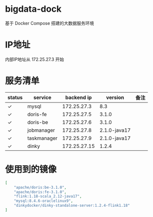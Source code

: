 # bigdata-dock

基于 Docker Compose 搭建的大数据服务环境

# IP地址

内部IP地址从 172.25.27.3 开始

# 服务清单

| status | service | backend ip | version | 备注 |
|---|---|---|---|---|
| &check; | mysql | 172.25.27.3 | 8.3 | |
| &check; | doris-fe | 172.25.27.5 | 3.1.0 | |
| &check; | doris-be | 172.25.27.6 | 3.1.0 | |
| &check; | jobmanager | 172.25.27.8 | 2.1.0-java17 | |
| &check; | taskmanager | 172.25.27.9 | 2.1.0-java17 | |
| &check; | dinky | 172.25.27.15 | 1.2.4 | |

# 使用到的镜像

```json
[
    "apache/doris:be-3.1.0",
    "apache/doris:fe-3.1.0",
    "flink:1.18-scala_2.12-java17",
    "mysql:8.4.6-oraclelinux9",
    "dinkydocker/dinky-standalone-server:1.2.4-flink1.18"
]
```
